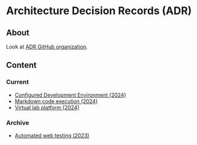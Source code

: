 # Architecture Decision Records (ADR)

## About

Look at [ADR GitHub organization](https://adr.github.io/).

## Content

### Current

* [Configured Development Environment (2024)](docs/adr/configured-development-environment-2024.md)
* [Markdown code execution (2024)](docs/adr/markdown-code-execution-2024.md)
* [Virtual lab platform (2024)](docs/adr/virtual-lab-platform-2024.md)

### Archive

* [Automated web testing (2023)](docs/adr/automated-web-testing-2023.md)
